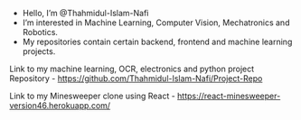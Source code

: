 - Hello, I’m @Thahmidul-Islam-Nafi
- I’m interested in Machine Learning, Computer Vision, Mechatronics and Robotics. 
- My repositories contain certain backend, frontend and machine learning projects.

Link to my machine learning, OCR, electronics and python project Repository - https://github.com/Thahmidul-Islam-Nafi/Project-Repo 

Link to my Minesweeper clone using React - https://react-minesweeper-version46.herokuapp.com/
<!---
Thahmidul-Islam-Nafi/Thahmidul-Islam-Nafi is a ✨ special ✨ repository because its `README.md` (this file) appears on your GitHub profile.
You can click the Preview link to take a look at your changes.
--->
